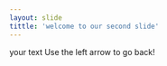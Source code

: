 ```yaml
---
layout: slide
tittle: 'welcome to our second slide'
---
```

your text
Use the left arrow to go back!
